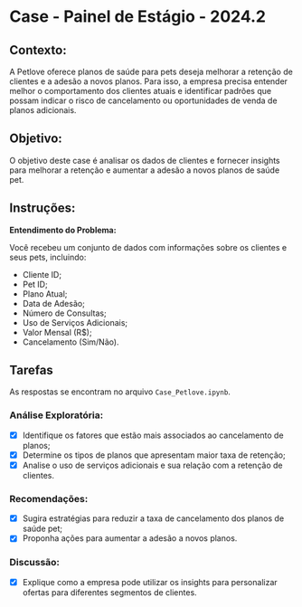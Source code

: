 # Case - Painel de Estágio - 2024.2

## Contexto:
A Petlove oferece planos de saúde para pets deseja melhorar a retenção de clientes e a adesão a novos planos. Para isso, a empresa precisa entender melhor o comportamento dos clientes atuais e identificar padrões que possam indicar o risco de cancelamento ou oportunidades de venda de planos adicionais.

## Objetivo:
O objetivo deste case é analisar os dados de clientes e fornecer insights para melhorar a retenção e aumentar a adesão a novos planos de saúde pet.

## Instruções:
**Entendimento do Problema:**

Você recebeu um conjunto de dados com informações sobre os clientes e seus pets, incluindo:
- Cliente ID;
- Pet ID;
- Plano Atual;
- Data de Adesão;
- Número de Consultas;
- Uso de Serviços Adicionais;
- Valor Mensal (R$);
- Cancelamento (Sim/Não).

## Tarefas
As respostas se encontram no arquivo `Case_Petlove.ipynb`.

### Análise Exploratória:
- [X] Identifique os fatores que estão mais associados ao cancelamento de planos;
- [X] Determine os tipos de planos que apresentam maior taxa de retenção;
- [X] Analise o uso de serviços adicionais e sua relação com a retenção de clientes.

### Recomendações:
- [X] Sugira estratégias para reduzir a taxa de cancelamento dos planos de saúde pet;
- [X] Proponha ações para aumentar a adesão a novos planos.

### Discussão:
- [X] Explique como a empresa pode utilizar os insights para personalizar ofertas para diferentes segmentos de clientes.
